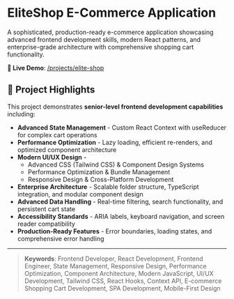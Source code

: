 # EliteShop E-Commerce Application

A sophisticated, production-ready e-commerce application showcasing advanced frontend development skills, modern React patterns, and enterprise-grade architecture with comprehensive shopping cart functionality.

**🔗 Live Demo**: [/projects/elite-shop](https://iamsaief-reactjs.vercel.app/)

## 💼 Project Highlights

This project demonstrates **senior-level frontend development capabilities** including:

- **Advanced State Management** - Custom React Context with useReducer for complex cart operations
- **Performance Optimization** - Lazy loading, efficient re-renders, and optimized component architecture
- **Modern UI/UX Design** -
  - Advanced CSS (Tailwind CSS) & Component Design Systems
  - Performance Optimization & Bundle Management
  - Responsive Design & Cross-Platform Development
- **Enterprise Architecture** - Scalable folder structure, TypeScript integration, and modular component design
- **Advanced Data Handling** - Real-time filtering, search functionality, and persistent cart state
- **Accessibility Standards** - ARIA labels, keyboard navigation, and screen reader compatibility
- **Production-Ready Features** - Error boundaries, loading states, and comprehensive error handling

---

> **Keywords**: Frontend Developer, React Development, Frontend Engineer, State Management, Responsive Design, Performance Optimization, Component Architecture, Modern JavaScript, UI/UX Development, Tailwind CSS, React Hooks, Context API, E-commerce Shopping Cart Development, SPA Development, Mobile-First Design
